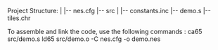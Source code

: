 Project Structure:
   |
   |-- nes.cfg
   |-- src
      |
      |-- constants.inc
      |-- demo.s
      |-- tiles.chr

To assemble and link the code, use the following commands :
   ca65 src/demo.s
   ld65 src/demo.o -C nes.cfg -o demo.nes